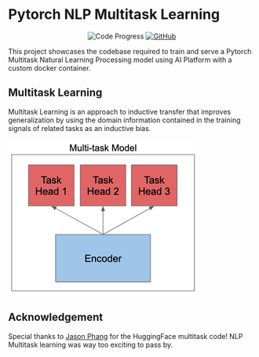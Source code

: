 # Pytorch NLP Multitask Learning

<p align="center">
  <a>
    <img alt="Code Progress" src="https://img.shields.io/badge/Code-Completed-success">
  </a>
  <a href="https://github.com/aarongrainer/pytorch-nlp-multitask/blob/master/LICENSE">
    <img alt="GitHub" src="https://img.shields.io/github/license/aarongrainer/pytorch-nlp-multitask?color=blue">
  </a>
</p>

This project showcases the codebase required to train and serve a Pytorch Multitask Natural Learning Processing model using AI Platform with a custom docker container.

## Multitask Learning

Multitask Learning is an approach to inductive transfer that improves generalization by using the domain information contained in the training signals of related tasks as an inductive bias. 

![](docs/mt1.png)

## Acknowledgement

Special thanks to [Jason Phang](https://colab.research.google.com/github/zphang/zphang.github.io/blob/master/files/notebooks/Multi_task_Training_with_Transformers_NLP.ipynb) for the HuggingFace multitask code! NLP Multitask learning was way too exciting to pass by.
